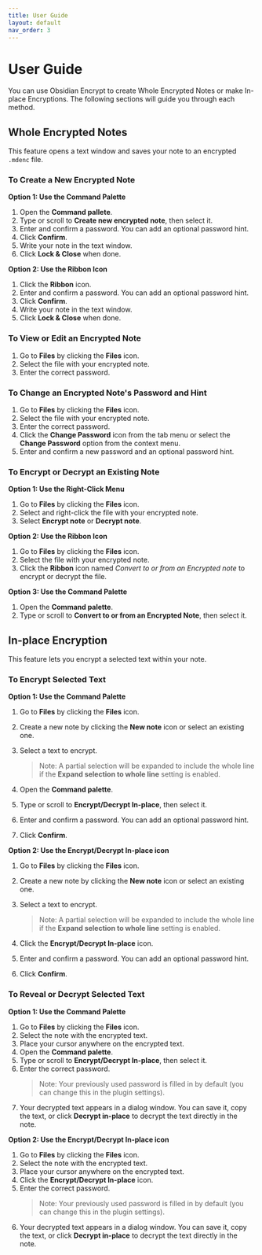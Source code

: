 ```yaml
---
title: User Guide
layout: default
nav_order: 3
---
```


# User Guide 

You can use Obsidian Encrypt to create Whole Encrypted Notes or make In-place Encryptions. The following sections will guide you through each method.

## Whole Encrypted Notes

This feature opens a text window and saves your note to an encrypted `.mdenc` file.

### To Create a New Encrypted Note

**Option 1: Use the Command Palette**

1. Open the **Command pallete**.
2. Type or scroll to **Create new encrypted note**, then select it.
3. Enter and confirm a password. You can add an optional password hint. 
4. Click **Confirm**.
5. Write your note in the text window. 
6. Click **Lock & Close** when done. 

**Option 2: Use the Ribbon Icon**

1. Click the **Ribbon** icon. 
2. Enter and confirm a password. You can add an optional password hint. 
4. Click **Confirm**.
5. Write your note in the text window. 
6. Click **Lock & Close** when done.

### To View or Edit an Encrypted Note

1. Go to **Files** by clicking the **Files** icon. 
2. Select the file with your encrypted note. 
3. Enter the correct password. 

### To Change an Encrypted Note's Password and Hint

1. Go to **Files** by clicking the **Files** icon.  
2. Select the file with your encrypted note. 
3. Enter the correct password. 
4. Click the **Change Password** icon from the tab menu or select the **Change Password** option from the context menu. 
5. Enter and confirm a new password and an optional password hint.

### To Encrypt or Decrypt an Existing Note

**Option 1: Use the Right-Click Menu**

1. Go to **Files** by clicking the **Files** icon. 
2. Select and right-click the file with your encrypted note.
3. Select **Encrypt note** or **Decrypt note**.

**Option 2: Use the Ribbon Icon**

1. Go to **Files** by clicking the **Files** icon.  
2. Select the file with your encrypted note. 
3. Click the **Ribbon** icon named *Convert to or from an Encrypted note* to encrypt or decrypt the file.

**Option 3: Use the Command Palette**

1. Open the **Command palette**.
2. Type or scroll to **Convert to or from an Encrypted Note**, then select it.

## In-place Encryption

This feature lets you encrypt a selected text within your note.

### To Encrypt Selected Text

**Option 1: Use the Command Palette**

1. Go to **Files** by clicking the **Files** icon. 
2. Create a new note by clicking the **New note** icon or select an existing one.
3. Select a text to encrypt. 

    > Note: A partial selection will be expanded to include the whole line if the **Expand selection to whole line** setting is enabled.

4. Open the **Command palette**.
5. Type or scroll to **Encrypt/Decrypt In-place**, then select it. 
6. Enter and confirm a password. You can add an optional password hint.
7. Click **Confirm**.

**Option 2: Use the Encrypt/Decrypt In-place icon**

1. Go to **Files** by clicking the **Files** icon. 
2. Create a new note by clicking the **New note** icon or select an existing one.
3. Select a text to encrypt. 

    > Note: A partial selection will be expanded to include the whole line if the **Expand selection to whole line** setting is enabled.

4. Click the **Encrypt/Decrypt In-place** icon.
5. Enter and confirm a password. You can add an optional password hint.
6. Click **Confirm**.

### To Reveal or Decrypt Selected Text 

**Option 1: Use the Command Palette**

1. Go to **Files** by clicking the **Files** icon. 
2. Select the note with the encrypted text. 
3. Place your cursor anywhere on the encrypted text.
4. Open the **Command palette**.
5. Type or scroll to **Encrypt/Decrypt In-place**, then select it. 
6. Enter the correct password. 
   > Note: Your previously used password is filled in by default (you can change this in the plugin settings).
7. Your decrypted text appears in a dialog window. You can save it, copy the text, or click **Decrypt in-place** to decrypt the text directly in the note.

**Option 2: Use the Encrypt/Decrypt In-place icon**

1. Go to **Files** by clicking the **Files** icon. 
2. Select the note with the encrypted text. 
3. Place your cursor anywhere on the encrypted text.
4. Click the **Encrypt/Decrypt In-place** icon.
5. Enter the correct password. 
   > Note: Your previously used password is filled in by default (you can change this in the plugin settings).
6. Your decrypted text appears in a dialog window. You can save it, copy the text, or click **Decrypt in-place** to decrypt the text directly in the note.


